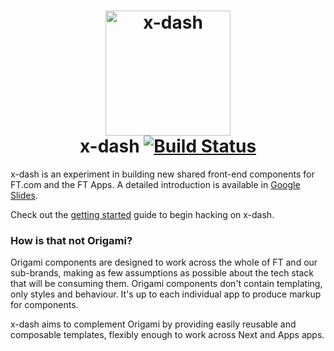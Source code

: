 <h1 align="center">
	<img src="https://user-images.githubusercontent.com/271645/38416861-1e6c6202-398e-11e8-907c-8c199a03988a.png" width="200" alt="x-dash"><br>
	x-dash
	<a href="https://circleci.com/gh/Financial-Times/x-dash/tree/master">
		<img alt="Build Status" src="https://circleci.com/gh/Financial-Times/x-dash/tree/master.svg?style=svg">
	</a>
</h1>

x-dash is an experiment in building new shared front-end components for FT.com and the FT Apps. A detailed introduction is available in [Google Slides].

Check out the [getting started] guide to begin hacking on x-dash.

[Google Slides]: https://docs.google.com/presentation/d/1Z8mGsv4JU2TafNPIHw2RcejoNp7AN_v4LfCCGC7qrgw/edit?usp=sharing
[getting started]: https://financial-times.github.io/x-dash/docs/getting-started

### How is that not Origami?

Origami components are designed to work across the whole of FT and our sub-brands, making as few assumptions as possible about the tech stack that will be consuming them. Origami components don't contain templating, only styles and behaviour. It's up to each individual app to produce markup for components.

x-dash aims to complement Origami by providing easily reusable and composable templates, flexibly enough to work across Next and Apps apps.
